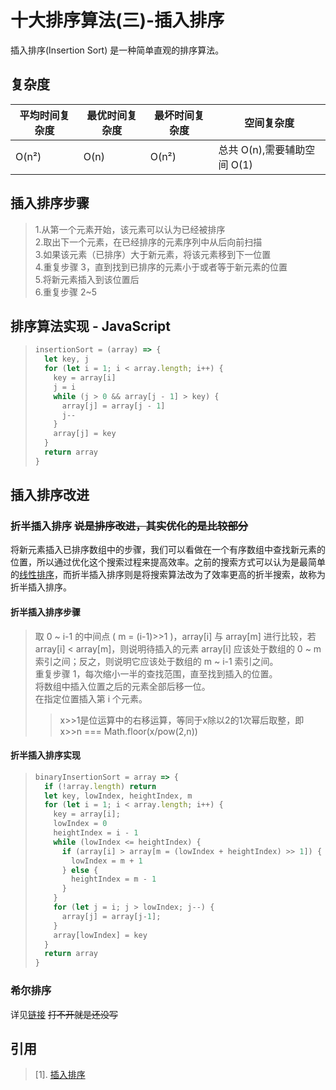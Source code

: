 # 十大排序算法(三)-插入排序

插入排序(Insertion Sort) 是一种简单直观的排序算法。

## 复杂度

| 平均时间复杂度 | 最优时间复杂度 | 最坏时间复杂度 | 空间复杂度                  |
| -------------- | -------------- | -------------- | --------------------------- |
| O(n²)          | O(n)           | O(n²)          | 总共 O(n),需要辅助空间 O(1) |

## 插入排序步骤

> 1.从第一个元素开始，该元素可以认为已经被排序  
> 2.取出下一个元素，在已经排序的元素序列中从后向前扫描  
> 3.如果该元素（已排序）大于新元素，将该元素移到下一位置  
> 4.重复步骤 3，直到找到已排序的元素小于或者等于新元素的位置  
> 5.将新元素插入到该位置后  
> 6.重复步骤 2~5

## 排序算法实现 - JavaScript

> ```JavaScript
> insertionSort = (array) => {
>   let key, j
>   for (let i = 1; i < array.length; i++) {
>     key = array[i]
>     j = i
>     while (j > 0 && array[j - 1] > key) {
>       array[j] = array[j - 1]
>       j--
>     }
>     array[j] = key
>   }
>   return array
> }
> ```

## 插入排序改进
### 折半插入排序 ~~说是排序改进，其实优化的是比较部分~~
将新元素插入已排序数组中的步骤，我们可以看做在一个有序数组中查找新元素的位置，所以通过优化这个搜索过程来提高效率。之前的搜索方式可以认为是最简单的[线性排序](./搜索算法(一)-线性搜索)，而折半插入排序则是将搜索算法改为了效率更高的折半搜索，故称为折半插入排序。
#### 折半插入排序步骤
> 取 0 ~ i-1 的中间点 ( m = (i-1)>>1 )，array[i] 与 array[m] 进行比较，若array[i] < array[m]，则说明待插入的元素 array[i] 应该处于数组的 0 ~ m 索引之间；反之，则说明它应该处于数组的 m ~ i-1 索引之间。  
> 重复步骤 1，每次缩小一半的查找范围，直至找到插入的位置。  
> 将数组中插入位置之后的元素全部后移一位。  
> 在指定位置插入第 i 个元素。  
> > x>>1是位运算中的右移运算，等同于x除以2的1次幂后取整，即 x>>n === Math.floor(x/pow(2,n))
#### 折半插入排序实现
> ```JavaScript
> binaryInsertionSort = array => {
>   if (!array.length) return
>   let key, lowIndex, heightIndex, m
>   for (let i = 1; i < array.length; i++) {
>     key = array[i];
>     lowIndex = 0
>     heightIndex = i - 1
>     while (lowIndex <= heightIndex) {
>       if (array[i] > array[m = (lowIndex + heightIndex) >> 1]) {
>         lowIndex = m + 1
>       } else {
>         heightIndex = m - 1
>       }
>     }
>     for (let j = i; j > lowIndex; j--) {
>       array[j] = array[j-1];
>     }
>     array[lowIndex] = key
>   }
>   return array
> }
> ```

### 希尔排序
详见[链接](./十大排序算法(七)-希尔排序) ~~打不开就是还没写~~

## 引用
> [1]. [插入排序](https://zh.wikipedia.org/wiki/%E6%8F%92%E5%85%A5%E6%8E%92%E5%BA%8F)